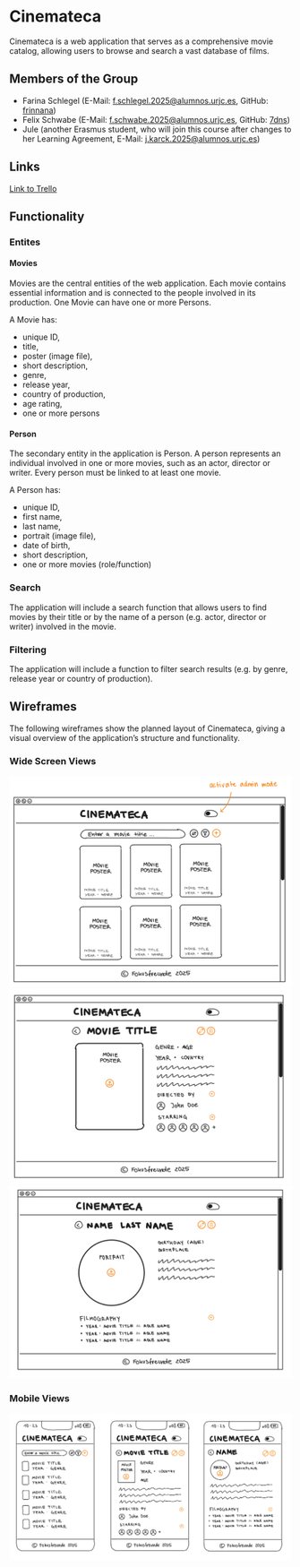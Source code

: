 # Cinemateca
Cinemateca is a web application that serves as a comprehensive movie catalog, allowing users to browse and search a vast database of films.

## Members of the Group
* Farina Schlegel (E-Mail: f.schlegel.2025@alumnos.urjc.es, GitHub: [frinnana](https://github.com/frinnana))
* Felix Schwabe (E-Mail: f.schwabe.2025@alumnos.urjc.es, GitHub: [7dns](https://github.com/7dns))
* Jule (another Erasmus student, who will join this course after changes to her Learning Agreement, E-Mail: j.karck.2025@alumnos.urjc.es)

## Links
[Link to Trello](https://trello.com/invite/b/68d0f24f8deb98189ef954eb/ATTI17034f224bc8ee2a098984e95cb7a264E5C95465/cinemateca)

## Functionality
### Entites
#### Movies
Movies are the central entities of the web application. Each movie contains essential information and is connected to the people involved in its production. One Movie can have one or more Persons.

A Movie has: 
* unique ID,
* title, 
* poster (image file), 
* short description, 
* genre, 
* release year,
* country of production, 
* age rating,
* one or more persons

#### Person
The secondary entity in the application is Person. A person represents an individual involved in one or more movies, such as an actor, director or writer. Every person must be linked to at least one movie.

A Person has:
* unique ID, 
* first name,
* last name,
* portrait  (image file),
* date of birth, 
* short description, 
* one or more movies (role/function)

### Search
The application will include a search function that allows users to find movies by their title or by the name of a person (e.g. actor, director or writer) involved in the movie.

### Filtering
The application will include a function to filter search results (e.g. by genre, release year or country of production).

## Wireframes
The following wireframes show the planned layout of Cinemateca, giving a visual overview of the application’s structure and functionality.

### Wide Screen Views
![image](./wireframes/screenWide_startView.png "Start View")
![image](./wireframes/screenWide_movieView.png "Detail View of a selected Movie")
![image](./wireframes/screenWide_personView.png "Detail View of a selected Person")

### Mobile Views
![image](./wireframes/mobile_allViews.png "Start View and Detail View of a selected Movie and Person in Mobile View")
